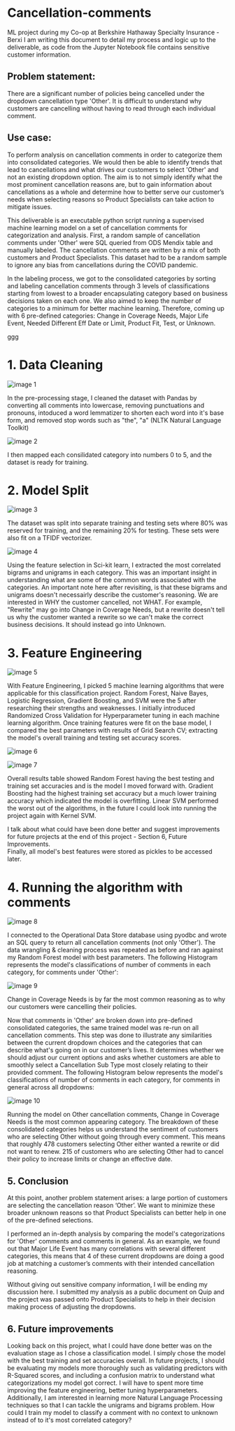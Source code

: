 # Cancellation-comments
ML project during my Co-op at Berkshire Hathaway Specialty Insurance - Berxi
I am writing this document to detail my process and logic up to the deliverable, as code from the Jupyter Notebook file contains sensitive customer information. 

## Problem statement:
There are a significant number of policies being cancelled under the dropdown cancellation type 'Other'. It is difficult to understand why customers are cancelling without having to read through each individual comment.

## Use case:
To perform analysis on cancellation comments in order to categorize them into consolidated categories. We would then be able to identify trends that lead to cancellations and what drives our customers to select 'Other' and not an existing dropdown option. The aim is to not simply identify what the most prominent cancellation reasons are, but to gain information about cancellations as a whole and determine how to better serve our customer’s needs when selecting reasons so Product Specialists can take action to mitigate issues.

This deliverable is an executable python script running a supervised machine learning model on a set of cancellation comments for categorization and analysis. First, a random sample of cancellation comments under 'Other' were SQL queried from ODS Mendix table and manually labeled. The cancellation comments are written by a mix of both customers and Product Specialists. This dataset had to be a random sample to ignore any bias from cancellations during the COVID pandemic. 

In the labeling process, we got to the consolidated categories by sorting and labeling cancellation comments through 3 levels of classifications starting from lowest to a broader encapsulating category based on business decisions taken on each one. We also aimed to keep the number of categories to a minimum for better machine learning. Therefore, coming up with 6 pre-defined categories: Change in Coverage Needs, Major Life Event, Needed Different Eff Date or Limit, Product Fit, Test, or Unknown.

ggg

# 1. Data Cleaning
![image 1](images/1.png)

In the pre-processing stage, I cleaned the dataset with Pandas by converting all comments into lowercase, removing punctuations and pronouns, intoduced a word lemmatizer to shorten each word into it's base form, and removed stop words such as "the", "a" (NLTK Natural Language Toolkit)

![image 2](images/2.png)

I then mapped each consilidated category into numbers 0 to 5, and the dataset is ready for training. 

# 2. Model Split

![image 3](images/3.png)

The dataset was split into separate training and testing sets where 80% was reserved for training, and the remaining 20% for testing. 
These sets were also fit on a TFIDF vectorizer. 

![image 4](images/4.png)

Using the feature selection in Sci-kit learn, I extracted the most correlated bigrams and unigrams in each category. This was an important insight in understanding what are some of the common words associated with the categories. An important note here after revisiting, is that these bigrams and unigrams doesn't necessairly describe the customer's reasoning. We are interested in WHY the customer cancelled, not WHAT. For example, "Rewrite" may go into Change in Coverage Needs, but a rewrite doesn't tell us why the customer wanted a rewrite so we can't make the correct business decisions. It should instead go into Unknown. 

# 3. Feature Engineering

![image 5](images/5.png)

With Feature Engineering, I picked 5 machine learning algorithms that were applicable for this classification project. Random Forest, Naive Bayes, Logistic Regression, Gradient Boosting, and SVM were the 5 after researching their strengths and weaknesses. I initially introduced Randomized Cross Validation for Hyperparameter tuning in each machine learning algorithm. Once training features were fit on the base model, I compared the best parameters with results of Grid Search CV; extracting the model's overall training and testing set accuracy scores. 

![image 6](images/6.png)

![image 7](images/7.png)

Overall results table showed Random Forest having the best testing and training set accuracies and is the model I moved forward with. Gradient Boosting had the highest training set accuracy but a much lower training accuracy which indicated the model is overfitting. Linear SVM performed the worst out of the algorithms, in the future I could look into running the project again with Kernel SVM. 

I talk about what could have been done better and suggest improvements for future projects at the end of this project - Section 6, Future Improvements.  
Finally, all model's best features were stored as pickles to be accessed later. 

# 4. Running the algorithm with comments

![image 8](images/8.png)

I connected to the Operational Data Store database using pyodbc and wrote an SQL query to return all cancellation comments (not only 'Other'). The data wrangling & cleaning process was repeated as before and ran against my Random Forest model with best parameters. The following Histogram represents the model's classifications of number of comments in each category, for comments under 'Other':

![image 9](images/9.png)

Change in Coverage Needs is by far the most common reasoning as to why our customers were cancelling their policies. 

Now that comments in 'Other' are broken down into pre-defined consolidated categories, the same trained model was re-run on all cancellation comments. This step was done to illustrate any similarities between the current dropdown choices and the categories that can describe what's going on in our customer’s lives. It determines whether we should adjust our current options and asks whether customers are able to smoothly select a Cancellation Sub Type most closely relating to their provided comment. The following Histogram below represents the model's classifications of number of comments in each category, for comments in general across all dropdowns:

![image 10](images/10.png)

Running the model on Other cancellation comments, Change in Coverage Needs is the most common appearing category. The breakdown of these consolidated categories helps us understand the sentiment of customers who are selecting Other without going through every comment. This means that roughly 478 customers selecting Other either wanted a rewrite or did not want to renew. 215 of customers who are selecting Other had to cancel their policy to increase limits or change an effective date.

## 5. Conclusion

At this point, another problem statement arises: a large portion of customers are selecting the cancellation reason ‘Other’. We want to minimize these broader unknown reasons so that Product Specialists can better help in one of the pre-defined selections.

I performed an in-depth analysis by comparing the model's categorizations for 'Other' comments and comments in general. As an example, we found out that Major Life Event has many correlations with several different categories, this means that 4 of these current dropdowns are doing a good job at matching a customer’s comments with their intended cancellation reasoning.

Without giving out sensitive company information, I will be ending my discussion here. 
I submitted my analysis as a public document on Quip and the project was passed onto Product Specialists to help in their decision making process of adjusting the dropdowns. 

## 6. Future improvements

Looking back on this project, what I could have done better was on the evaluation stage as I chose a classification model. I simply chose the model with the best training and set accuracies overall. In future projects, I should be evaluating my models more thoroughly such as validating predictors with R-Squared scores, and including a confusion matrix to understand what categorizations my model got correct. I will have to spent more time improving the feature engineering, better tuning hyperparameters. Additionally, I am interested in learning more Natural Language Processing techniques so that I can tackle the unigrams and bigrams problem. How could I train my model to classify a comment with no context to unknown instead of to it's most correlated category?  

